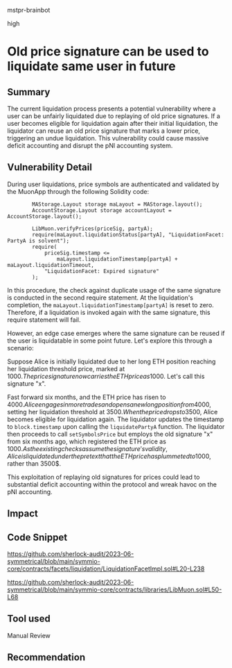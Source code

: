 mstpr-brainbot

high

# Old price signature can be used to liquidate same user in future

## Summary
The current liquidation process presents a potential vulnerability where a user can be unfairly liquidated due to replaying of old price signatures. If a user becomes eligible for liquidation again after their initial liquidation, the liquidator can reuse an old price signature that marks a lower price, triggering an undue liquidation. This vulnerability could cause massive deficit accounting and disrupt the pNl accounting system.

## Vulnerability Detail
During user liquidations, price symbols are authenticated and validated by the MuonApp through the following Solidity code:
```solidity
        MAStorage.Layout storage maLayout = MAStorage.layout();
        AccountStorage.Layout storage accountLayout = AccountStorage.layout();

        LibMuon.verifyPrices(priceSig, partyA);
        require(maLayout.liquidationStatus[partyA], "LiquidationFacet: PartyA is solvent");
        require(
            priceSig.timestamp <=
                maLayout.liquidationTimestamp[partyA] + maLayout.liquidationTimeout,
            "LiquidationFacet: Expired signature"
        );
```
In this procedure, the check against duplicate usage of the same signature is conducted in the second require statement. At the liquidation's completion, the `maLayout.liquidationTimestamp[partyA]` is reset to zero. Therefore, if a liquidation is invoked again with the same signature, this require statement will fail.

However, an edge case emerges where the same signature can be reused if the user is liquidatable in some point future. Let's explore this through a scenario:

Suppose Alice is initially liquidated due to her long ETH position reaching her liquidation threshold price, marked at 1000$. The price signature now carries the ETH price as 1000$. Let's call this signature "x".

Fast forward six months, and the ETH price has risen to 4000$. Alice engages in more trades and opens a new long position from 4000$, setting her liquidation threshold at 3500$. When the price drops to 3500$, Alice becomes eligible for liquidation again. The liquidator updates the timestamp to `block.timestamp` upon calling the `liquidatePartyA` function. The liquidator then proceeds to call `setSymbolsPrice` but employs the old signature "x" from six months ago, which registered the ETH price as 1000$. As the existing checks assume the signature's validity, Alice is liquidated under the pretext that the ETH price has plummeted to 1000$, rather than 3500$.

This exploitation of replaying old signatures for prices could lead to substantial deficit accounting within the protocol and wreak havoc on the pNl accounting.
## Impact

## Code Snippet
https://github.com/sherlock-audit/2023-06-symmetrical/blob/main/symmio-core/contracts/facets/liquidation/LiquidationFacetImpl.sol#L20-L238

https://github.com/sherlock-audit/2023-06-symmetrical/blob/main/symmio-core/contracts/libraries/LibMuon.sol#L50-L68
## Tool used

Manual Review

## Recommendation
